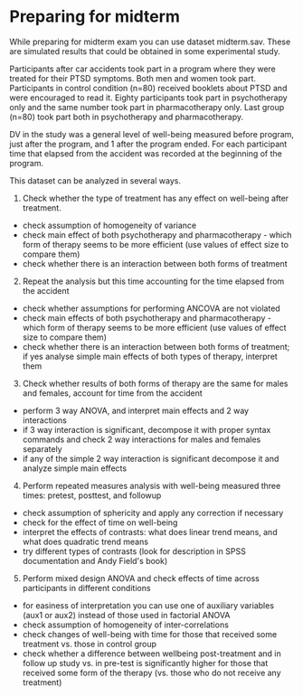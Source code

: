 # Preparing for midterm

While preparing for midterm exam you can use dataset midterm.sav. These are simulated results that could be obtained in some experimental study.

Participants after car accidents took part in a program where they were treated for their PTSD symptoms. Both men and women took part.
Participants in control condition (n=80) received booklets about PTSD and were encouraged to read it.
Eighty participants took part in psychotherapy only and the same number took part in pharmacotherapy only.
Last group (n=80) took part both in psychotherapy and pharmacotherapy.

DV in the study was a general level of well-being measured before program, just after the program, and 1 after the program ended.
For each participant time that elapsed from the accident was recorded at the beginning of the program.

This dataset can be analyzed in several ways.
1. Check whether the type of treatment has any effect on well-being after treatment.
  * check assumption of homogeneity of variance
  * check main effect of both psychotherapy and pharmacotherapy - which form of therapy seems to be more efficient (use values of effect size to compare them)
  * check whether there is an interaction between both forms of treatment
2. Repeat the analysis but this time accounting for the time elapsed from the accident
  * check whether assumptions for performing ANCOVA are not violated
  * check main effects of both psychotherapy and pharmacotherapy - which form of therapy seems to be more efficient (use values of effect size to compare them)
  * check whether there is an interaction between both forms of treatment; if yes analyse simple main effects of both types of therapy, interpret them
3. Check whether results of both forms of therapy are the same for males and females, account for time from the accident
  * perform 3 way ANOVA, and interpret main effects and 2 way interactions
  * if 3 way interaction is significant, decompose it with proper syntax commands and check 2 way interactions for males and females separately
  * if any of the simple 2 way interaction is significant decompose it and analyze simple main effects
4. Perform repeated measures analysis with well-being measured three times: pretest, posttest, and followup
  * check assumption of sphericity and apply any correction if necessary
  * check for the effect of time on well-being
  * interpret the effects of contrasts: what does linear trend means, and what does quadratic trend means
  * try different types of contrasts (look for description in SPSS documentation and Andy Field's book)
5. Perform mixed design ANOVA and check effects of time across participants in different conditions
  * for easiness of interpretation you can use one of auxiliary variables (aux1 or aux2) instead of those used in factorial ANOVA
  * check assumption of homogeneity of inter-correlations
  * check changes of well-being with time for those that received some treatment vs. those in control group
  * check whether a difference between wellbeing post-treatment and in follow up study vs. in pre-test is significantly higher for those that received some form of the therapy (vs. those who do not receive any treatment)
